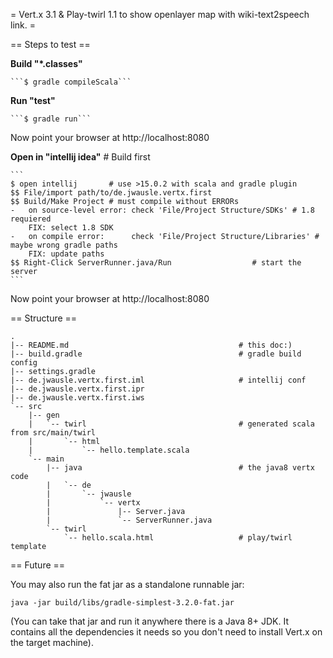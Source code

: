 = Vert.x 3.1 & Play-twirl 1.1 to show openlayer map with wiki-text2speech link. =

== Steps to test ==

**Build "*.classes"**

    ```$ gradle compileScala```

**Run "test"**

    ```$ gradle run```

Now point your browser at http://localhost:8080

**Open in "intellij idea"**   # Build first

    ```
    $ open intellij       # use >15.0.2 with scala and gradle plugin
    $$ File/import path/to/de.jwausle.vertx.first
    $$ Build/Make Project # must compile without ERRORs
    -   on source-level error: check 'File/Project Structure/SDKs' # 1.8 requiered
        FIX: select 1.8 SDK
    -   on compile error:      check 'File/Project Structure/Libraries' # maybe wrong gradle paths
        FIX: update paths
    $$ Right-Click ServerRunner.java/Run                  # start the server
    ```

Now point your browser at http://localhost:8080

== Structure ==

```
.
|-- README.md                                      # this doc:)
|-- build.gradle                                   # gradle build config
|-- settings.gradle
|-- de.jwausle.vertx.first.iml                     # intellij conf
|-- de.jwausle.vertx.first.ipr
|-- de.jwausle.vertx.first.iws
`-- src
    |-- gen
    |   `-- twirl                                  # generated scala from src/main/twirl
    |       `-- html
    |           `-- hello.template.scala
    `-- main
        |-- java                                   # the java8 vertx code
        |   `-- de
        |       `-- jwausle
        |           `-- vertx
        |               |-- Server.java
        |               `-- ServerRunner.java
        `-- twirl
            `-- hello.scala.html                   # play/twirl template

```

== Future ==

You may also run the fat jar as a standalone runnable jar:

    java -jar build/libs/gradle-simplest-3.2.0-fat.jar

(You can take that jar and run it anywhere there is a Java 8+ JDK. It contains all the dependencies it needs so you
don't need to install Vert.x on the target machine).

